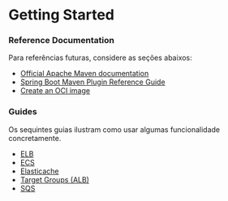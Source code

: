 # Getting Started

### Reference Documentation
Para referências futuras, considere as seções abaixos:

* [Official Apache Maven documentation](https://maven.apache.org/guides/index.html)
* [Spring Boot Maven Plugin Reference Guide](https://docs.spring.io/spring-boot/docs/2.3.5.RELEASE/maven-plugin/reference/html/)
* [Create an OCI image](https://docs.spring.io/spring-boot/docs/2.3.5.RELEASE/maven-plugin/reference/html/#build-image)


### Guides
Os sequintes guias ilustram como usar algumas funcionalidade concretamente.

* [ELB](https://docs.aws.amazon.com/elasticloadbalancing/latest/application/introduction.html)
* [ECS](https://docs.aws.amazon.com/AmazonECS/latest/developerguide/Welcome.html)
* [Elasticache](https://docs.aws.amazon.com/AmazonElastiCache/latest/red-ug/WhatIs.html)
* [Target Groups (ALB)](https://docs.aws.amazon.com/elasticloadbalancing/latest/application/load-balancer-target-groups.html)
* [SQS](https://docs.aws.amazon.com/AWSSimpleQueueService/latest/APIReference/Welcome.html)

